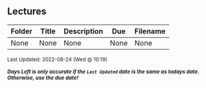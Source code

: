 ## Lectures

| Folder | Title | Description | Due | Filename |
|-----|-----|-----|-----|-----|
| None | None | None | None | None |

<sup>Last Updated: 2022-08-24 (Wed @ 10:19)</sup> 

<sup>***Days Left is only accurate if the `Last Updated` date is the same as todays date. Otherwise, use the due date!***</sup> 
